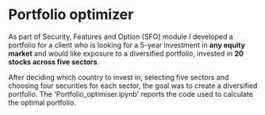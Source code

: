 # Portfolio optimizer
As part of Security, Features and Option (SFO) module I developed a portfolio for a client who is looking for a 5-year investment in **any equity market** and would like exposure to a diversified portfolio, invested in **20 stocks across five sectors**.

After deciding which country to invest in, selecting five sectors and choosing four securities for each sector, the goal was to create a diversified portfolio. The 'Portfolio_optimiser.ipynb' reports the code used to calculate the optimal portfolio.
